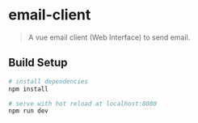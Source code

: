 # email-client

> A vue email client (Web Interface) to send email.

## Build Setup

``` bash
# install dependencies
npm install

# serve with hot reload at localhost:8080
npm run dev

